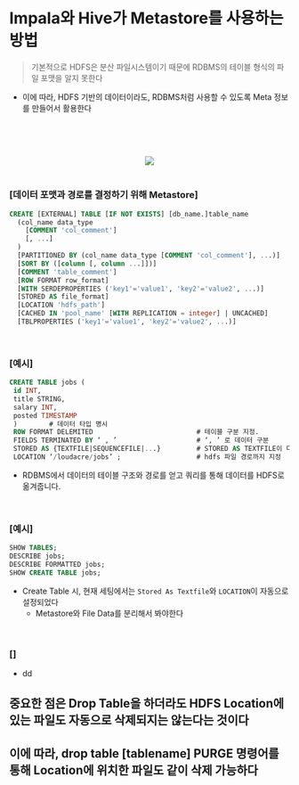 # Impala와 Hive가 Metastore를 사용하는 방법
> 기본적으로 HDFS은 분산 파일시스템이기 때문에 RDBMS의 테이블 형식의 파일 포맷을 알지 못한다
* 이에 따라, HDFS 기반의 데이터이라도, RDBMS처럼 사용할 수 있도록 Meta 정보를 만들어서 활용한다 

<br>

##
#### 

<br>

<div div ="80%" align="center">
  <img src="https://user-images.githubusercontent.com/37537227/128119663-5be63a7d-22d1-450d-b381-9a948e5cf2f2.png" />
</div>

<br>


### [데이터 포맷과 경로를 결정하기 위해 Metastore]
```sql
CREATE [EXTERNAL] TABLE [IF NOT EXISTS] [db_name.]table_name
  (col_name data_type
    [COMMENT 'col_comment']
    [, ...]
  )
  [PARTITIONED BY (col_name data_type [COMMENT 'col_comment'], ...)]
  [SORT BY ([column [, column ...]])]
  [COMMENT 'table_comment']
  [ROW FORMAT row_format]
  [WITH SERDEPROPERTIES ('key1'='value1', 'key2'='value2', ...)]
  [STORED AS file_format]
  [LOCATION 'hdfs_path']
  [CACHED IN 'pool_name' [WITH REPLICATION = integer] | UNCACHED]
  [TBLPROPERTIES ('key1'='value1', 'key2'='value2', ...)]
```

<br>

### [예시] 

``` sql
CREATE TABLE jobs (
 id INT,
 title STRING,
 salary INT,
 posted TIMESTAMP
 )        # 데이터 타입 명시
 ROW FORMAT DELEMITED                          # 테이블 구분 지정.
 FIELDS TERMINATED BY ‘ , ’                    # ‘, ’ 로 데이터 구분
 STORED AS {TEXTFILE|SEQUENCEFILE|...}         # STORED AS TEXTFILE이 디폴트
 LOCATION ‘/loudacre/jobs’ ;                   # hdfs 파일 경로까지 지정 
```

* RDBMS에서 데이터의 테이블 구조와 경로를 얻고 쿼리를 통해 데이터를 HDFS로 옮겨줍니다.

<br>

### [예시]

``` sql
SHOW TABLES;
DESCRIBE jobs;
DESCRIBE FORMATTED jobs;
SHOW CREATE TABLE jobs;
```
* Create Table 시, 현재 세팅에서는 `Stored As Textfile`와 `LOCATION`이 자동으로 설정되었다
  * Metastore와 File Data를 분리해서 봐야한다 

<br>

### []
* dd


## 중요한 점은 Drop Table을 하더라도 HDFS Location에 있는 파일도 자동으로 삭제되지는 않는다는 것이다
## 이에 따라, drop table [tablename] PURGE 명령어를 통해 Location에 위치한 파일도 같이 삭제 가능하다

